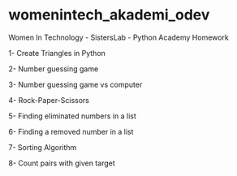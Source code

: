 # womenintech_akademi_odev
Women In Technology - SistersLab - Python Academy Homework

1- Create Triangles in Python

2- Number guessing game

3- Number guessing game vs computer

4- Rock-Paper-Scissors

5- Finding eliminated numbers in a list

6- Finding a removed number in a list

7- Sorting Algorithm

8- Count pairs with given target
